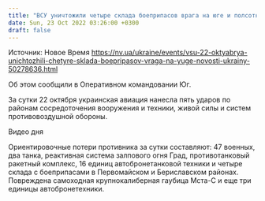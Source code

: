 ```yaml
---
title: "ВСУ уничтожили четыре склада боеприпасов врага на юге и полсотни оккупантов"
date: Sun, 23 Oct 2022 03:26:00 +0300
draft: false
---
```

Источник: Новое Время https://nv.ua/ukraine/events/vsu-22-oktyabrya-unichtozhili-chetyre-sklada-boepripasov-vraga-na-yuge-novosti-ukrainy-50278636.html


Об этом сообщили в Оперативном командовании Юг.

За сутки 22 октября украинская авиация нанесла пять ударов по районам сосредоточения вооружения и техники, живой силы и систем противовоздушной обороны.

 Видео дня   

Ориентировочные потери противника за сутки составляют: 47 военных, два танка, реактивная система залпового огня Град, противотанковый ракетный комплекс, 16 единиц автобронетанковой техники и четыре склада с боеприпасами в Первомайском и Бериславском районах. Повреждена самоходная крупнокалиберная гаубица Мста-С и еще три единицы автобронетехники.
